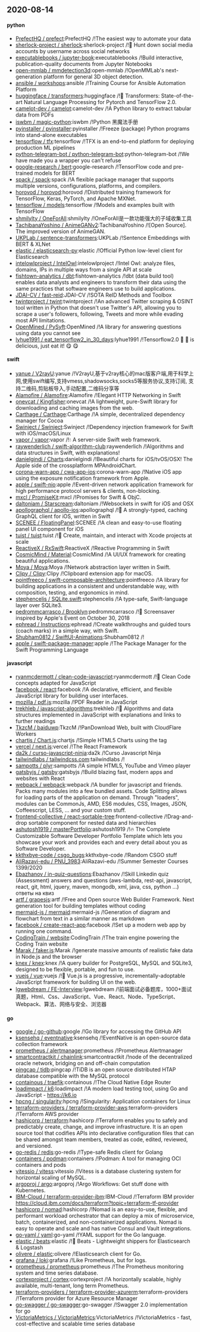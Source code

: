 ## 2020-08-14

#### python
* [PrefectHQ / prefect](https://github.com/PrefectHQ/prefect):PrefectHQ /!The easiest way to automate your data
* [sherlock-project / sherlock](https://github.com/sherlock-project/sherlock):sherlock-project /!🔎
Hunt down social media accounts by username across social networks
* [executablebooks / jupyter-book](https://github.com/executablebooks/jupyter-book):executablebooks /!Build interactive, publication-quality documents from Jupyter Notebooks
* [open-mmlab / mmdetection3d](https://github.com/open-mmlab/mmdetection3d):open-mmlab /!OpenMMLab's next-generation platform for general 3D object detection.
* [ansible / workshops](https://github.com/ansible/workshops):ansible /!Training Course for Ansible Automation Platform
* [huggingface / transformers](https://github.com/huggingface/transformers):huggingface /!🤗
Transformers: State-of-the-art Natural Language Processing for Pytorch and TensorFlow 2.0.
* [camelot-dev / camelot](https://github.com/camelot-dev/camelot):camelot-dev /!A Python library to extract tabular data from PDFs
* [iswbm / magic-python](https://github.com/iswbm/magic-python):iswbm /!Python 黑魔法手册
* [pyinstaller / pyinstaller](https://github.com/pyinstaller/pyinstaller):pyinstaller /!Freeze (package) Python programs into stand-alone executables
* [tensorflow / tfx](https://github.com/tensorflow/tfx):tensorflow /!TFX is an end-to-end platform for deploying production ML pipelines
* [python-telegram-bot / python-telegram-bot](https://github.com/python-telegram-bot/python-telegram-bot):python-telegram-bot /!We have made you a wrapper you can't refuse
* [google-research / bert](https://github.com/google-research/bert):google-research /!TensorFlow code and pre-trained models for BERT
* [spack / spack](https://github.com/spack/spack):spack /!A flexible package manager that supports multiple versions, configurations, platforms, and compilers.
* [horovod / horovod](https://github.com/horovod/horovod):horovod /!Distributed training framework for TensorFlow, Keras, PyTorch, and Apache MXNet.
* [tensorflow / models](https://github.com/tensorflow/models):tensorflow /!Models and examples built with TensorFlow
* [shmilylty / OneForAll](https://github.com/shmilylty/OneForAll):shmilylty /!OneForAll是一款功能强大的子域收集工具
* [TachibanaYoshino / AnimeGANv2](https://github.com/TachibanaYoshino/AnimeGANv2):TachibanaYoshino /![Open Source]. The improved version of AnimeGAN.
* [UKPLab / sentence-transformers](https://github.com/UKPLab/sentence-transformers):UKPLab /!Sentence Embeddings with BERT & XLNet
* [elastic / elasticsearch-py](https://github.com/elastic/elasticsearch-py):elastic /!Official Python low-level client for Elasticsearch
* [intelowlproject / IntelOwl](https://github.com/intelowlproject/IntelOwl):intelowlproject /!Intel Owl: analyze files, domains, IPs in multiple ways from a single API at scale
* [fishtown-analytics / dbt](https://github.com/fishtown-analytics/dbt):fishtown-analytics /!dbt (data build tool) enables data analysts and engineers to transform their data using the same practices that software engineers use to build applications.
* [JDAI-CV / fast-reid](https://github.com/JDAI-CV/fast-reid):JDAI-CV /!SOTA ReID Methods and Toolbox
* [twintproject / twint](https://github.com/twintproject/twint):twintproject /!An advanced Twitter scraping & OSINT tool written in Python that doesn't use Twitter's API, allowing you to scrape a user's followers, following, Tweets and more while evading most API limitations.
* [OpenMined / PySyft](https://github.com/OpenMined/PySyft):OpenMined /!A library for answering questions using data you cannot see
* [lyhue1991 / eat_tensorflow2_in_30_days](https://github.com/lyhue1991/eat_tensorflow2_in_30_days):lyhue1991 /!Tensorflow2.0
🍎
🍊
is delicious, just eat it!
😋
😋

#### swift
* [yanue / V2rayU](https://github.com/yanue/V2rayU):yanue /!V2rayU,基于v2ray核心的mac版客户端,用于科学上网,使用swift编写,支持vmess,shadowsocks,socks5等服务协议,支持订阅, 支持二维码,剪贴板导入,手动配置,二维码分享等
* [Alamofire / Alamofire](https://github.com/Alamofire/Alamofire):Alamofire /!Elegant HTTP Networking in Swift
* [onevcat / Kingfisher](https://github.com/onevcat/Kingfisher):onevcat /!A lightweight, pure-Swift library for downloading and caching images from the web.
* [Carthage / Carthage](https://github.com/Carthage/Carthage):Carthage /!A simple, decentralized dependency manager for Cocoa
* [Swinject / Swinject](https://github.com/Swinject/Swinject):Swinject /!Dependency injection framework for Swift with iOS/macOS/Linux
* [vapor / vapor](https://github.com/vapor/vapor):vapor /!💧
A server-side Swift web framework.
* [raywenderlich / swift-algorithm-club](https://github.com/raywenderlich/swift-algorithm-club):raywenderlich /!Algorithms and data structures in Swift, with explanations!
* [danielgindi / Charts](https://github.com/danielgindi/Charts):danielgindi /!Beautiful charts for iOS/tvOS/OSX! The Apple side of the crossplatform MPAndroidChart.
* [corona-warn-app / cwa-app-ios](https://github.com/corona-warn-app/cwa-app-ios):corona-warn-app /!Native iOS app using the exposure notification framework from Apple.
* [apple / swift-nio](https://github.com/apple/swift-nio):apple /!Event-driven network application framework for high performance protocol servers & clients, non-blocking.
* [mxcl / PromiseKit](https://github.com/mxcl/PromiseKit):mxcl /!Promises for Swift & ObjC.
* [daltoniam / Starscream](https://github.com/daltoniam/Starscream):daltoniam /!Websockets in swift for iOS and OSX
* [apollographql / apollo-ios](https://github.com/apollographql/apollo-ios):apollographql /!📱
A strongly-typed, caching GraphQL client for iOS, written in Swift
* [SCENEE / FloatingPanel](https://github.com/SCENEE/FloatingPanel):SCENEE /!A clean and easy-to-use floating panel UI component for iOS
* [tuist / tuist](https://github.com/tuist/tuist):tuist /!🚀
Create, maintain, and interact with Xcode projects at scale
* [ReactiveX / RxSwift](https://github.com/ReactiveX/RxSwift):ReactiveX /!Reactive Programming in Swift
* [CosmicMind / Material](https://github.com/CosmicMind/Material):CosmicMind /!A UI/UX framework for creating beautiful applications.
* [Moya / Moya](https://github.com/Moya/Moya):Moya /!Network abstraction layer written in Swift.
* [Clipy / Clipy](https://github.com/Clipy/Clipy):Clipy /!Clipboard extension app for macOS.
* [pointfreeco / swift-composable-architecture](https://github.com/pointfreeco/swift-composable-architecture):pointfreeco /!A library for building applications in a consistent and understandable way, with composition, testing, and ergonomics in mind.
* [stephencelis / SQLite.swift](https://github.com/stephencelis/SQLite.swift):stephencelis /!A type-safe, Swift-language layer over SQLite3.
* [pedrommcarrasco / Brooklyn](https://github.com/pedrommcarrasco/Brooklyn):pedrommcarrasco /!🍎
Screensaver inspired by Apple's Event on October 30, 2018
* [ephread / Instructions](https://github.com/ephread/Instructions):ephread /!Create walkthroughs and guided tours (coach marks) in a simple way, with Swift.
* [Shubham0812 / SwiftUI-Animations](https://github.com/Shubham0812/SwiftUI-Animations):Shubham0812 /!
* [apple / swift-package-manager](https://github.com/apple/swift-package-manager):apple /!The Package Manager for the Swift Programming Language

#### javascript
* [ryanmcdermott / clean-code-javascript](https://github.com/ryanmcdermott/clean-code-javascript):ryanmcdermott /!🛁
Clean Code concepts adapted for JavaScript
* [facebook / react](https://github.com/facebook/react):facebook /!A declarative, efficient, and flexible JavaScript library for building user interfaces.
* [mozilla / pdf.js](https://github.com/mozilla/pdf.js):mozilla /!PDF Reader in JavaScript
* [trekhleb / javascript-algorithms](https://github.com/trekhleb/javascript-algorithms):trekhleb /!📝
Algorithms and data structures implemented in JavaScript with explanations and links to further readings
* [TkzcM / baiduwp](https://github.com/TkzcM/baiduwp):TkzcM /!PanDownload Web, built with CloudFlare Workers
* [chartjs / Chart.js](https://github.com/chartjs/Chart.js):chartjs /!Simple HTML5 Charts using the <canvas> tag
* [vercel / next.js](https://github.com/vercel/next.js):vercel /!The React Framework
* [da2k / curso-javascript-ninja](https://github.com/da2k/curso-javascript-ninja):da2k /!Curso Javascript Ninja
* [tailwindlabs / tailwindcss.com](https://github.com/tailwindlabs/tailwindcss.com):tailwindlabs /!
* [sampotts / plyr](https://github.com/sampotts/plyr):sampotts /!A simple HTML5, YouTube and Vimeo player
* [gatsbyjs / gatsby](https://github.com/gatsbyjs/gatsby):gatsbyjs /!Build blazing fast, modern apps and websites with React
* [webpack / webpack](https://github.com/webpack/webpack):webpack /!A bundler for javascript and friends. Packs many modules into a few bundled assets. Code Splitting allows for loading parts of the application on demand. Through "loaders", modules can be CommonJs, AMD, ES6 modules, CSS, Images, JSON, Coffeescript, LESS, ... and your custom stuff.
* [frontend-collective / react-sortable-tree](https://github.com/frontend-collective/react-sortable-tree):frontend-collective /!Drag-and-drop sortable component for nested data and hierarchies
* [ashutosh1919 / masterPortfolio](https://github.com/ashutosh1919/masterPortfolio):ashutosh1919 /!🔥
The Complete Customizable Software Developer Portfolio Template which lets you showcase your work and provides each and every detail about you as Software Developer.
* [kkthxbye-code / csgo_bugs](https://github.com/kkthxbye-code/csgo_bugs):kkthxbye-code /!Random CSGO stuff
* [AliRazavi-edu / PNU_3983](https://github.com/AliRazavi-edu/PNU_3983):AliRazavi-edu /!Summer Semester Courses 1399/2020
* [Ebazhanov / in-quiz-questions](https://github.com/Ebazhanov/in-quiz-questions):Ebazhanov /!Skill Linkedin quiz (Assessment) answers and questions (aws-lambda, rest-api, javascript, react, git, html, jquery, maven, mongodb, xml, java, css, python ...) ответы на квиз
* [artf / grapesjs](https://github.com/artf/grapesjs):artf /!Free and Open source Web Builder Framework. Next generation tool for building templates without coding
* [mermaid-js / mermaid](https://github.com/mermaid-js/mermaid):mermaid-js /!Generation of diagram and flowchart from text in a similar manner as markdown
* [facebook / create-react-app](https://github.com/facebook/create-react-app):facebook /!Set up a modern web app by running one command.
* [CodingTrain / website](https://github.com/CodingTrain/website):CodingTrain /!The train engine powering the Coding Train website
* [Marak / faker.js](https://github.com/Marak/faker.js):Marak /!generate massive amounts of realistic fake data in Node.js and the browser
* [knex / knex](https://github.com/knex/knex):knex /!A query builder for PostgreSQL, MySQL and SQLite3, designed to be flexible, portable, and fun to use.
* [vuejs / vue](https://github.com/vuejs/vue):vuejs /!🖖
Vue.js is a progressive, incrementally-adoptable JavaScript framework for building UI on the web.
* [lgwebdream / FE-Interview](https://github.com/lgwebdream/FE-Interview):lgwebdream /!前端面试必备题库，1000+面试真题，Html、Css、JavaScript、Vue、React、Node、TypeScript、Webpack、算法、网络与安全、浏览器

#### go
* [google / go-github](https://github.com/google/go-github):google /!Go library for accessing the GitHub API
* [ksensehq / eventnative](https://github.com/ksensehq/eventnative):ksensehq /!EventNative is an open-source data collection framework
* [prometheus / alertmanager](https://github.com/prometheus/alertmanager):prometheus /!Prometheus Alertmanager
* [smartcontractkit / chainlink](https://github.com/smartcontractkit/chainlink):smartcontractkit /!node of the decentralized oracle network, bridging on and off-chain computation
* [pingcap / tidb](https://github.com/pingcap/tidb):pingcap /!TiDB is an open source distributed HTAP database compatible with the MySQL protocol
* [containous / traefik](https://github.com/containous/traefik):containous /!The Cloud Native Edge Router
* [loadimpact / k6](https://github.com/loadimpact/k6):loadimpact /!A modern load testing tool, using Go and JavaScript - https://k6.io
* [hpcng / singularity](https://github.com/hpcng/singularity):hpcng /!Singularity: Application containers for Linux
* [terraform-providers / terraform-provider-aws](https://github.com/terraform-providers/terraform-provider-aws):terraform-providers /!Terraform AWS provider
* [hashicorp / terraform](https://github.com/hashicorp/terraform):hashicorp /!Terraform enables you to safely and predictably create, change, and improve infrastructure. It is an open source tool that codifies APIs into declarative configuration files that can be shared amongst team members, treated as code, edited, reviewed, and versioned.
* [go-redis / redis](https://github.com/go-redis/redis):go-redis /!Type-safe Redis client for Golang
* [containers / podman](https://github.com/containers/podman):containers /!Podman: A tool for managing OCI containers and pods
* [vitessio / vitess](https://github.com/vitessio/vitess):vitessio /!Vitess is a database clustering system for horizontal scaling of MySQL.
* [argoproj / argo](https://github.com/argoproj/argo):argoproj /!Argo Workflows: Get stuff done with Kubernetes.
* [IBM-Cloud / terraform-provider-ibm](https://github.com/IBM-Cloud/terraform-provider-ibm):IBM-Cloud /!Terraform IBM provider https://cloud.ibm.com/docs/terraform?topic=terraform-tf-provider
* [hashicorp / nomad](https://github.com/hashicorp/nomad):hashicorp /!Nomad is an easy-to-use, flexible, and performant workload orchestrator that can deploy a mix of microservice, batch, containerized, and non-containerized applications. Nomad is easy to operate and scale and has native Consul and Vault integrations.
* [go-yaml / yaml](https://github.com/go-yaml/yaml):go-yaml /!YAML support for the Go language.
* [elastic / beats](https://github.com/elastic/beats):elastic /!🐠
Beats - Lightweight shippers for Elasticsearch & Logstash
* [olivere / elastic](https://github.com/olivere/elastic):olivere /!Elasticsearch client for Go.
* [grafana / loki](https://github.com/grafana/loki):grafana /!Like Prometheus, but for logs.
* [prometheus / prometheus](https://github.com/prometheus/prometheus):prometheus /!The Prometheus monitoring system and time series database.
* [cortexproject / cortex](https://github.com/cortexproject/cortex):cortexproject /!A horizontally scalable, highly available, multi-tenant, long term Prometheus.
* [terraform-providers / terraform-provider-azurerm](https://github.com/terraform-providers/terraform-provider-azurerm):terraform-providers /!Terraform provider for Azure Resource Manager
* [go-swagger / go-swagger](https://github.com/go-swagger/go-swagger):go-swagger /!Swagger 2.0 implementation for go
* [VictoriaMetrics / VictoriaMetrics](https://github.com/VictoriaMetrics/VictoriaMetrics):VictoriaMetrics /!VictoriaMetrics - fast, cost-effective and scalable time series database
